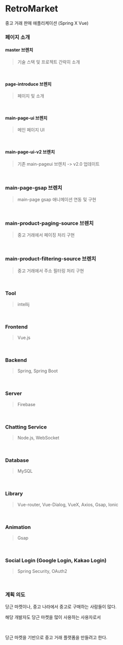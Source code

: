 # RetroMarket
중고 거래 판매 애플리케이션 (Spring X Vue)

### 페이지 소개

#### master 브렌치
> 기술 스택 및 프로젝트 간략히 소개

<br>

#### page-introduce 브렌치
> 페이지 및 소개

<br>

#### main-page-ui 브렌치
> 메인 페이지 UI

<br>

#### main-page-ui-v2 브렌치
> 기존 main-pageui 브렌치 -> v2.0 업데이트

<br>

### main-page-gsap 브렌치
> main-page gsap 애니메이션 연동 및 구현

<br>

### main-product-paging-source 브렌치
> 중고 거래에서 페이징 처리 구현

<br>

### main-product-filtering-source 브렌치
> 중고 거래에서 주소 필터링 처리 구현

<br>

### Tool
> intellij

<br>

### Frontend
> Vue.js

<br>

### Backend
> Spring, Spring Boot

<br>

### Server
> Firebase

<br>

### Chatting Service
> Node.js, WebSocket

<br>

### Database
> MySQL 

<br>

### Library
> Vue-router, Vue-Dialog, VueX, Axios, Gsap, Ionic

<br>

### Animation
> Gsap

<br>

### Social Login (Google Login, Kakao Login)
> Spring Security, OAuth2

<br>

### 계획 의도
당근 마켓이나, 중고 나라에서 중고로 구매하는 사람들이 많다.

<span style="height: 8px;">

해당 개발자도 당근 마켓을 많이 사용하는 사용자로서 

<br>
<span style="height: 16px;">

당근 마켓을 기반으로 중고 거래 플랫폼을 만들려고 한다.
